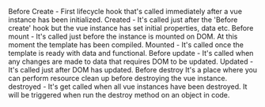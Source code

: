 Before Create - First lifecycle hook that's called immediately after a vue instance has been initialized.
Created - It's called just after the 'Before create' hook but the vue instance has set initial properties, data etc.
Before mount - It's called just before the instance is mounted on DOM. At this moment the template has been compiled.
Mounted - It's called once the template is ready with data and functional.
Before update - It's called when any changes are made to data that requires DOM to be updated.
Updated - It's called just after DOM has updated.
Before destroy It's a place where you can perform resource clean up before destroying the vue instance.
destroyed - It's get called when all vue instances have been destroyed. It will be triggered when run the destroy method on an object in code.
